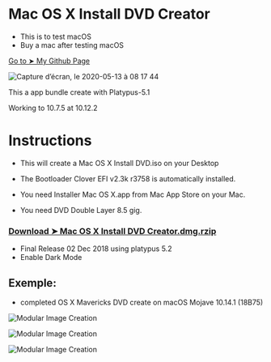 # Mac OS X Install DVD Creator
- This is to test macOS
- Buy a mac after testing macOS

<p align="center">
 
  
  <a href="https://htmlpreview.github.io/?https://github.com/chris1111/HP-Probook-EliteBook-Package-Creator-OC/blob/master/Builder/HPProBookEliteBookmacOS/Support%20Donate.html" title="My Github Page">Go to ➤ My Github Page</a>
  
</p>

![Capture d’écran, le 2020-05-13 à 08 17 44](https://user-images.githubusercontent.com/6248794/81811476-acc7e780-94f2-11ea-85d8-696a00df1eb6.png)

This a app bundle create with Platypus-5.1
 
Working to 10.7.5 at 10.12.2  

# Instructions

- This will create a Mac OS X Install DVD.iso on your Desktop

- The Bootloader Clover EFI v2.3k r3758 is automatically installed.

- You need Installer Mac OS X.app from Mac App Store on your Mac.

- You need DVD Double Layer 8.5 gig.

### [Download ➤ Mac OS X Install DVD Creator.dmg.rzip](https://github.com/chris1111/Mac-OSX-Install-DVD-Creator/releases/tag/V-1)
- Final Release 02 Dec 2018 using platypus 5.2
- Enable Dark Mode


## Exemple:
- completed OS X Mavericks DVD create on macOS Mojave 10.14.1 (18B75)

![Modular Image Creation](https://i25.servimg.com/u/f25/18/50/18/69/captu353.png)

![Modular Image Creation](https://i25.servimg.com/u/f25/18/50/18/69/captu354.png)

![Modular Image Creation](https://i25.servimg.com/u/f25/18/50/18/69/captu355.png)






 

